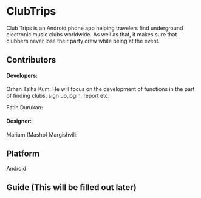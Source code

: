 # ClubTrips
Club Trips is an Android phone app helping travelers find underground electronic music clubs worldwide. As well as that, it makes sure that clubbers never lose their party crew while being at the event.

## Contributors

#### Developers: 

Orhan Talha Kum: He will focus on the development of functions in the part of finding clubs, sign up,login, report etc.

Fatih Durukan: 

#### Designer: 

Mariam (Masho) Margishvili:

## Platform

Android

## Guide (This will be filled out later)

